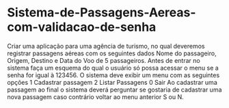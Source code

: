 # Sistema-de-Passagens-Aereas-com-validacao-de-senha
Criar uma aplicação para uma agência de turismo, no qual deveremos registrar passagens aéreas com os seguintes dados Nome do passageiro, Origem, Destino e Data do Voo de 5 passageiros.  Antes de entrar no sistema faça um esquema do qual o usuário só possa acessar o menu se a senha for igual à 123456. O sistema deve exibir um menu com as seguintes opções     1 Cadastrar passagem      2 Listar Passagens     0 Sair   Ao cadastrar uma passagem ao final o sistema deverá perguntar se gostaria de cadastrar uma nova passagem caso contrário voltar ao menu anterior S ou N.
